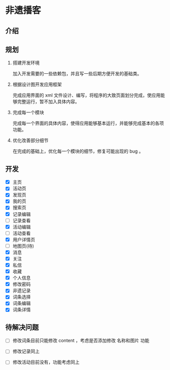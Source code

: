 # 非遗播客

## 介绍

## 规划

1.  搭建开发环境

    加入开发需要的一些依赖包，并且写一些后期方便开发的基础类。

2.  根据设计图开发应用框架

    完成应用界面的 xml 文件设计、编写，将程序的大致页面划分完成，使应用能够完整运行，暂不加入具体内容。

3.  完成每一个模块

    完成每一个界面的具体内容，使得应用能够基本运行，并能够完成基本的各项功能。

4.  优化改善部分细节

    在完成的基础上，优化每一个模块的细节，修复可能出现的 bug 。

## 开发

- [x] 主页
- [x] 活动页
- [x] 发现页
- [x] 我的页
- [x] 搜索页
- [x] 记录编辑
- [ ] 记录查看
- [x] 活动编辑
- [ ] 活动查看
- [x] 用户详情页
- [ ] 地图页(待)
- [x] 消息
- [x] 关注
- [x] 私信
- [x] 收藏
- [x] 个人信息
- [x] 修改密码
- [x] 非遗记录
- [x] 词条选择
- [x] 词条编辑
- [x] 词条详情

## 待解决问题

- [ ] 修改词条目前只能修改 content ，考虑是否添加修改 名称和图片 功能
- [ ] 修改记录同上
- [ ] 修改活动目前没有，功能考虑同上

